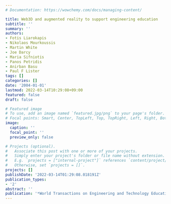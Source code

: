 ```yaml
---
# Documentation: https://wowchemy.com/docs/managing-content/

title: Web3D and augmented reality to support engineering education
subtitle: ''
summary: ''
authors:
- Fotis Liarokapis
- Nikolaos Mourkoussis
- Martin White
- Joe Darcy
- Maria Sifniotis
- Panos Petridis
- Anirban Basu
- Paul F Lister
tags: []
categories: []
date: '2004-01-01'
lastmod: 2022-03-14T10:29:08+09:00
featured: false
draft: false

# Featured image
# To use, add an image named `featured.jpg/png` to your page's folder.
# Focal points: Smart, Center, TopLeft, Top, TopRight, Left, Right, BottomLeft, Bottom, BottomRight.
image:
  caption: ''
  focal_point: ''
  preview_only: false

# Projects (optional).
#   Associate this post with one or more of your projects.
#   Simply enter your project's folder or file name without extension.
#   E.g. `projects = ["internal-project"]` references `content/project/deep-learning/index.md`.
#   Otherwise, set `projects = []`.
projects: []
publishDate: '2022-03-14T01:29:08.018191Z'
publication_types:
- '2'
abstract: ''
publication: '*World Transactions on Engineering and Technology Education*'
---
```

